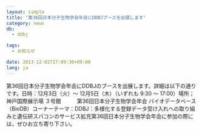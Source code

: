 ```yaml
---
layout: simple
title: '第36回日本分子生物学会年会にDDBJブースを出展します'
category: news
db:
  - ddbj

tags:
  - お知らせ

date: 2013-12-02T17:09:36+09:00
lang: ja
---
```


第36回日本分子生物学会年会にDDBJのブースを出展します。詳細は以下の通りです。日時：12月3日（火）〜 12月5日（木）（いずれも 9:30 〜 17:00）場所；神戸国際展示場 ３号館　　　第36回日本分子生物学会年会 バイオデータベース（BioDB）コーナーテーマ：DDBJ：多様化する登録データ受け入れへの取り組みと遺伝研スパコンのサービス拡充第36回日本分子生物学会年会に参加の際には，ぜひお立ち寄り下さい。

